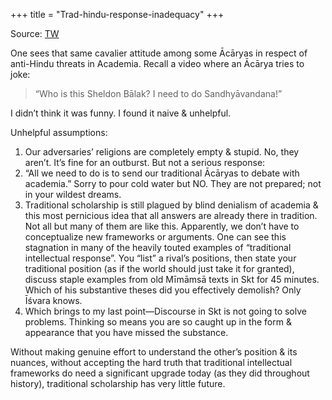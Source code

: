 +++
title = "Trad-hindu-response-inadequacy"
+++

Source: [TW](https://threadreaderapp.com/thread/1437818910238142466.html)

One sees that same cavalier attitude among some Ācāryas in respect of anti-Hindu threats in Academia. Recall a video where an Ācārya tries to joke:

> “Who is this Sheldon Bālak? I need to do Sandhyāvandana!”

I didn’t think it was funny. I found it naive & unhelpful.

Unhelpful assumptions:

1. Our adversaries’ religions are completely empty & stupid. No, they aren’t. It’s fine for an outburst. But not a serious response:
2. “All we need to do is to send our traditional Ācāryas to debate with academia.” Sorry to pour cold water but NO. They are not prepared; not in your wildest dreams. 
3. Traditional scholarship is still plagued by blind denialism of academia & this most pernicious idea that all answers are already there in tradition. Not all but many of them are like this. Apparently, we don’t have to conceptualize new frameworks or arguments. One can see this stagnation in many of the heavily touted examples of “traditional intellectual response”. You “list” a rival’s positions, then state your traditional position (as if the world should just take it for granted), discuss staple examples from old Mīmāmsā texts in Skt for 45 minutes. Which of his substantive theses did you effectively demolish? Only Īśvara knows. 
4. Which brings to my last point—Discourse in Skt is not going to solve problems. Thinking so means you are so caught up in the form & appearance that you have missed the substance. 

Without making genuine effort to understand the other’s position & its nuances, without accepting the hard truth that traditional intellectual frameworks do need a significant upgrade today (as they did throughout history), traditional scholarship has very little future. 
